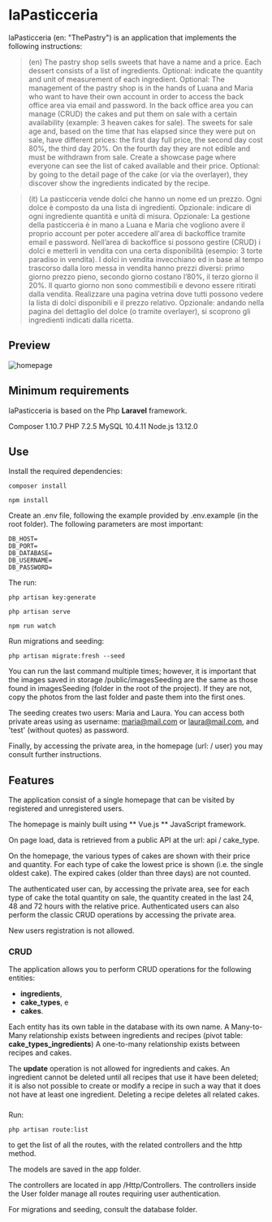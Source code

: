 # laPasticceria
laPasticceria (en: "ThePastry") is an application that implements the following instructions:

> (en) The pastry shop sells sweets that have a name and a price. Each dessert consists of a list of ingredients. Optional: indicate the quantity and unit of measurement of each ingredient.
Optional: The management of the pastry shop is in the hands of Luana and Maria who want to have their own account in order to access the back office area via email and password.
In the back office area you can manage (CRUD) the cakes and put them on sale with a certain availability (example: 3 heaven cakes for sale). The sweets for sale age and, based on the time that has elapsed since they were put on sale, have different prices: the first day full price, the second day cost 80%, the third day 20%. On the fourth day they are not edible and must be withdrawn from sale.
Create a showcase page where everyone can see the list of caked available and their price.
Optional: by going to the detail page of the cake (or via the overlayer), they discover show the ingredients indicated by the recipe.

> (it) La pasticceria vende dolci che hanno un nome ed un prezzo. Ogni dolce è composto da una lista di ingredienti. Opzionale: indicare di ogni ingrediente quantità e unità di misura.
Opzionale: La gestione della pasticceria è in mano a Luana e Maria che vogliono avere il proprio account per poter accedere all'area di backoffice tramite email e password.
Nell’area di backoffice si possono gestire (CRUD) i dolci e metterli in vendita con una certa disponibilità (esempio: 3 torte paradiso in vendita). I dolci in vendita invecchiano ed in base al tempo trascorso dalla loro messa in vendita hanno prezzi diversi: primo giorno prezzo pieno, secondo giorno costano l’80%, il terzo giorno il 20%. Il quarto giorno non sono commestibili e devono essere ritirati dalla vendita.
Realizzare una pagina vetrina dove tutti possono vedere la lista di dolci disponibili e il
prezzo relativo.
Opzionale: andando nella pagina del dettaglio del dolce (o tramite overlayer), si scoprono
gli ingredienti indicati dalla ricetta.


## Preview ##
 ![homepage](readme_gif/gif1.gif)


## Minimum requirements
laPasticceria is based on the Php **Laravel** framework.

Composer 1.10.7
PHP 7.2.5
MySQL 10.4.11
Node.js 13.12.0


## Use
Install the required dependencies:

```
composer install
```

```
npm install
```

Create an .env file, following the example provided by .env.example (in the root folder). The following parameters are most important:

```
DB_HOST=
DB_PORT=
DB_DATABASE=
DB_USERNAME=
DB_PASSWORD=
```

The run:
```
php artisan key:generate 
 ```

```
php artisan serve
 ```

```
npm run watch
 ```


Run migrations and seeding:

 ```
php artisan migrate:fresh --seed
 ```

You can run the last command multiple times; however, it is important that the images saved in storage /public/imagesSeeding are the same as those found in imagesSeeding (folder in the root of the project). If they are not, copy the photos from the last folder and paste them into the first ones.

The seeding creates two users: Maria and Laura. You can access both private areas using as username: maria@mail.com or laura@mail.com, and 'test' (without quotes) as password.

Finally, by accessing the private area, in the homepage (url: / user) you may consult further instructions.


## Features
The application consist of a single homepage that can be visited by registered and unregistered users.

The homepage is mainly built using ** Vue.js ** JavaScript framework.

On page load, data is retrieved from a public API at the url: api / cake_type.

On the homepage, the various types of cakes are shown with their price and quantity. For each type of cake the lowest price is shown (i.e. the single oldest cake). The expired cakes (older than three days) are not counted.

The authenticated user can, by accessing the private area, see for each type of cake the total quantity on sale, the quantity created in the last 24, 48 and 72 hours with the relative price.
Authenticated users can also perform the classic CRUD operations by accessing the private area.

New users registration is not allowed.


### CRUD ###
The application allows you to perform CRUD operations for the following entities:
- **ingredients**,
- **cake_types**, e
- **cakes**.

Each entity has its own table in the database with its own name.
A Many-to-Many relationship exists between ingredients and recipes (pivot table: **cake_types_ingredients**)
A one-to-many relationship exists between recipes and cakes.

The **update** operation is not allowed for ingredients and cakes.
An ingredient cannot be deleted until all recipes that use it have been deleted; it is also not possible to create or modify a recipe in such a way that it does not have at least one ingredient.
Deleting a recipe deletes all related cakes.

###
Run:
 ```
php artisan route:list
 ```


to get the list of all the routes, with the related controllers and the http method.

The models are saved in the app folder.

The controllers are located in app /Http/Controllers. The controllers inside the User folder manage all routes requiring user authentication.

For migrations and seeding, consult the database folder.
